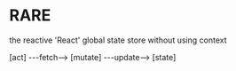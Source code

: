 # RARE
the reactive 'React' global state store without using context


[act] ---fetch--> [mutate] ---update--> [state]
